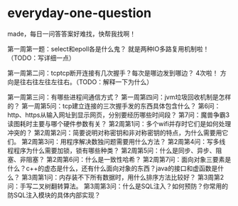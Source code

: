# everyday-one-question
made，每日一问答答案好难找，快帮我找啊！

第一周第一题：select和epoll各是什么鬼？
	就是两种IO多路复用机制啦！（TODO：写详细一点）
	
第一周第二问：tcptcp断开连接有几次握手？每次是哪边发到哪边？
	4次啦！
	方向是往右往左往左往右。（TODO：解释一下为什么）
	
第一周第三问：有哪些进程间通信方式？
第一周第四问：jvm垃圾回收机制是怎样的？
第一周第5问：tcp建立连接的三次握手发的东西具体包含什么？
第6问：http、https从输入网址到显示网页，分别要经历哪些时间段？
第7问：魔兽争霸3读图耗时主要与哪个硬件参数有关？
第2周第1问：多个wifi并存时它们是如何处理冲突的？
第2周第2问：简要说明对称密钥和非对称密钥的特点，为什么需要用它们。
第2周第3问：用程序解决数独问题需要用什么方法？
第2周第4问：写多线程程序为什么需要加锁，锁有哪些种类？
第2周第5问：什么是同步、异步、阻塞、非阻塞？
第2周第6问：什么是一致性哈希？
第2周第7问：面向对象三要素是什么？c++的虚态是什么，还有什么面向对象的东西？java的接口和虚函数是什么？
第3周第1问：内存装不下所有数据时，用什么排序方法比较好？
第3周第2问：手写二叉树翻转算法。
第3周第3问：什么是SQL注入？如何预防？你常用的防SQL注入模块的具体内部实现？